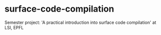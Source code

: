 # surface-code-compilation
Semester project: 'A practical introduction into surface code compilation' at LSI, EPFL
